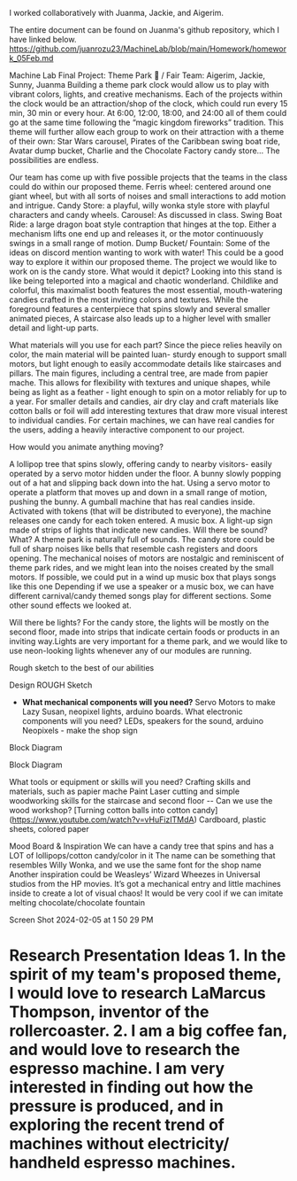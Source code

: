 I worked collaboratively with Juanma, Jackie, and Aigerim.

The entire document can be found on Juanma's github repository, which I have linked below. https://github.com/juanrozu23/MachineLab/blob/main/Homework/homework_05Feb.md


Machine Lab Final Project: Theme Park 🎪 / Fair
Team: Aigerim, Jackie, Sunny, Juanma
Building a theme park clock would allow us to play with vibrant colors, lights, and creative mechanisms. Each of the projects within the clock would be an attraction/shop of the clock, which could run every 15 min, 30 min or every hour. At 6:00, 12:00, 18:00, and 24:00 all of them could go at the same time following the “magic kingdom fireworks” tradition. This theme will further allow each group to work on their attraction with a theme of their own: Star Wars carousel, Pirates of the Caribbean swing boat ride, Avatar dump bucket, Charlie and the Chocolate Factory candy store… The possibilities are endless.

Our team has come up with five possible projects that the teams in the class could do within our proposed theme.
Ferris wheel: centered around one giant wheel, but with all sorts of noises and small interactions to add motion and intrigue.
Candy Store: a playful, willy wonka style store with playful characters and candy wheels.
Carousel: As discussed in class.
Swing Boat Ride: a large dragon boat style contraption that hinges at the top. Either a mechanism lifts one end up and releases it, or the motor continuously swings in a small range of motion.
Dump Bucket/ Fountain: Some of the ideas on discord mention wanting to work with water! This could be a good way to explore it within our proposed theme.
The project we would like to work on is the candy store.
What would it depict? Looking into this stand is like being teleported into a magical and chaotic wonderland. Childlike and colorful, this maximalist booth features the most essential, mouth-watering candies crafted in the most inviting colors and textures. While the foreground features a centerpiece that spins slowly and several smaller animated pieces, A staircase also leads up to a higher level with smaller detail and light-up parts.

What materials will you use for each part? Since the piece relies heavily on color, the main material will be painted luan- sturdy enough to support small motors, but light enough to easily accommodate details like staircases and pillars. The main figures, including a central tree, are made from papier mache. This allows for flexibility with textures and unique shapes, while being as light as a feather - light enough to spin on a motor reliably for up to a year. For smaller details and candies, air dry clay and craft materials like cotton balls or foil will add interesting textures that draw more visual interest to individual candies. For certain machines, we can have real candies for the users, adding a heavily interactive component to our project.

How would you animate anything moving?

A lollipop tree that spins slowly, offering candy to nearby visitors- easily operated by a servo motor hidden under the floor.
A bunny slowly popping out of a hat and slipping back down into the hat. Using a servo motor to operate a platform that moves up and down in a small range of motion, pushing the bunny.
A gumball machine that has real candies inside. Activated with tokens (that will be distributed to everyone), the machine releases one candy for each token entered.
A music box.
A light-up sign made of strips of lights that indicate new candies.
Will there be sound? What? A theme park is naturally full of sounds. The candy store could be full of sharp noises like bells that resemble cash registers and doors opening. The mechanical noises of motors are nostalgic and reminiscent of theme park rides, and we might lean into the noises created by the small motors. If possible, we could put in a wind up music box that plays songs like this one Depending if we use a speaker or a music box, we can have different carnival/candy themed songs play for different sections. Some other sound effects we looked at.

Will there be lights? For the candy store, the lights will be mostly on the second floor, made into strips that indicate certain foods or products in an inviting way.Lights are very important for a theme park, and we would like to use neon-looking lights whenever any of our modules are running.

Rough sketch to the best of our abilities

Design ROUGH Sketch

- **What mechanical components will you need?** Servo Motors to make Lazy Susan, neopixel lights, arduino boards.
What electronic components will you need? LEDs, speakers for the sound, arduino Neopixels - make the shop sign

Block Diagram

Block Diagram

What tools or equipment or skills will you need? Crafting skills and materials, such as papier mache Paint Laser cutting and simple woodworking skills for the staircase and second floor -- Can we use the wood workshop? [Turning cotton balls into cotton candy] (https://www.youtube.com/watch?v=vHuFizITMdA) Cardboard, plastic sheets, colored paper

Mood Board & Inspiration We can have a candy tree that spins and has a LOT of lollipops/cotton candy/color in it The name can be something that resembles Willy Wonka, and we use the same font for the shop name Another inspiration could be Weasleys’ Wizard Wheezes in Universal studios from the HP movies. It’s got a mechanical entry and little machines inside to create a lot of visual chaos! It would be very cool if we can imitate melting chocolate/chocolate fountain

Screen Shot 2024-02-05 at 1 50 29 PM

# Research Presentation Ideas 1. In the spirit of my team's proposed theme, I would love to research LaMarcus Thompson, inventor of the rollercoaster. 2. I am a big coffee fan, and would love to research the espresso machine. I am very interested in finding out how the pressure is produced, and in exploring the recent trend of machines without electricity/ handheld espresso machines.
